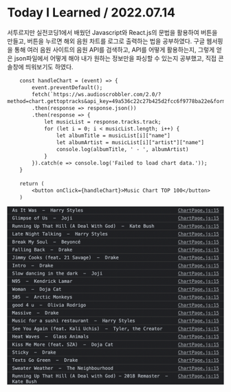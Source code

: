 # Today I Learned / 2022.07.14
서투르지만 실전코딩1에서 배웠던 Javascript와 React.js의 문법을 활용하여 버튼을 만들고, 버튼을 누르면 해외 음원 차트를 로그로 출력하는 법을 공부하였다. 구글 웹서핑을 통해 여러 음원 사이트의 음원 API를 검색하고, API를 어떻게 활용하는지, 그렇게 얻은 json파일에서 어떻게 해야 내가 원하는 정보만을 파싱할 수 있는지 공부했고, 직접 콘솔창에 띄워보기도 하였다.

```
    const handleChart = (event) => {
        event.preventDefault();
        fetch(`https://ws.audioscrobbler.com/2.0/?method=chart.gettoptracks&api_key=49a536c22c27b425d2fcc6f9778ba22e&format=json`)
        .then(response => response.json())
        .then(response => {
            let musicList = response.tracks.track;
            for (let i = 0; i < musicList.length; i++) {
                let albumTitle = musicList[i]["name"]
                let albumArtist = musicList[i]["artist"]["name"]
                console.log(albumTitle, ' - ', albumArtist)
            }
        }).catch(e => console.log('Failed to load chart data.'));
    }
    
    return (
        <button onClick={handleChart}>Music Chart TOP 100</button>
    )
```

![이미지](./Images/220714.png "이미지")